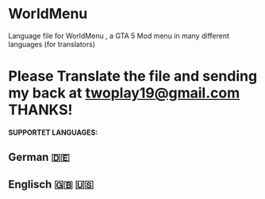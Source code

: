 # WorldMenu
Language file for WorldMenu , a GTA 5 Mod menu in many different languages (for translators)

# Please Translate the file and sending my back at twoplay19@gmail.com THANKS!

#### SUPPORTET LANGUAGES:

## German 🇩🇪
## Englisch 🇬🇧 🇺🇸
